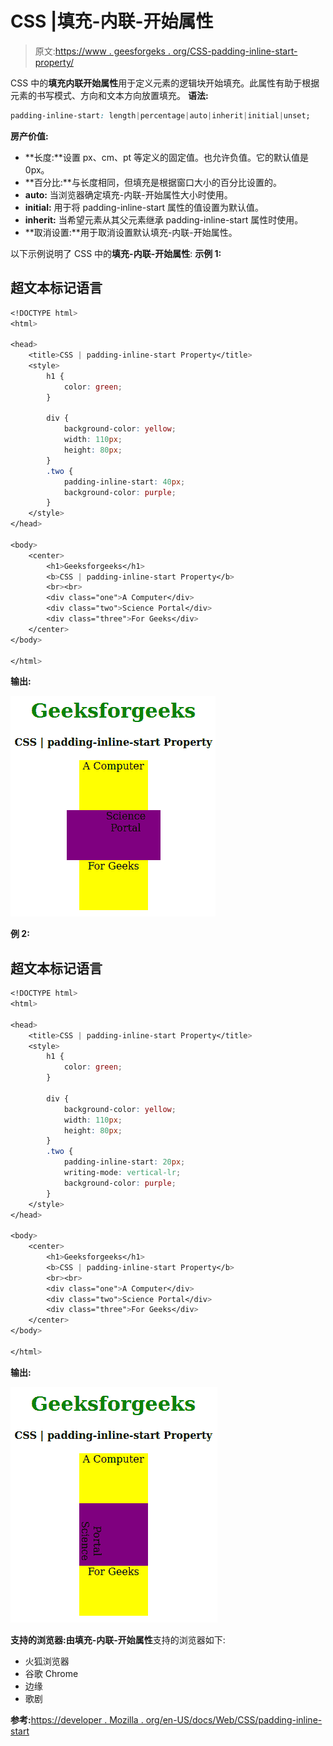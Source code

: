 # CSS |填充-内联-开始属性

> 原文:[https://www . geesforgeks . org/CSS-padding-inline-start-property/](https://www.geeksforgeeks.org/css-padding-inline-start-property/)

CSS 中的**填充内联开始属性**用于定义元素的逻辑块开始填充。此属性有助于根据元素的书写模式、方向和文本方向放置填充。
**语法:**

```css
padding-inline-start: length|percentage|auto|inherit|initial|unset;
```

**房产价值:**

*   **长度:**设置 px、cm、pt 等定义的固定值。也允许负值。它的默认值是 0px。
*   **百分比:**与长度相同，但填充是根据窗口大小的百分比设置的。
*   **auto:** 当浏览器确定填充-内联-开始属性大小时使用。
*   **initial:** 用于将 padding-inline-start 属性的值设置为默认值。
*   **inherit:** 当希望元素从其父元素继承 padding-inline-start 属性时使用。
*   **取消设置:**用于取消设置默认填充-内联-开始属性。

以下示例说明了 CSS 中的**填充-内联-开始属性**:
**示例 1:**

## 超文本标记语言

```css
<!DOCTYPE html>
<html>

<head>
    <title>CSS | padding-inline-start Property</title>
    <style>
        h1 {
            color: green;
        }

        div {
            background-color: yellow;
            width: 110px;
            height: 80px;
        }
        .two {
            padding-inline-start: 40px;
            background-color: purple;
        }
    </style>
</head>

<body>
    <center>
        <h1>Geeksforgeeks</h1>
        <b>CSS | padding-inline-start Property</b>
        <br><br>
        <div class="one">A Computer</div>
        <div class="two">Science Portal</div>
        <div class="three">For Geeks</div>
    </center>
</body>

</html>                   
```

**输出:**

![](img/41cf5f862e017926d76dd6924be619ee.png)

**例 2:**

## 超文本标记语言

```css
<!DOCTYPE html>
<html>

<head>
    <title>CSS | padding-inline-start Property</title>
    <style>
        h1 {
            color: green;
        }

        div {
            background-color: yellow;
            width: 110px;
            height: 80px;
        }
        .two {
            padding-inline-start: 20px;
            writing-mode: vertical-lr;
            background-color: purple;
        }
    </style>
</head>

<body>
    <center>
        <h1>Geeksforgeeks</h1>
        <b>CSS | padding-inline-start Property</b>
        <br><br>
        <div class="one">A Computer</div>
        <div class="two">Science Portal</div>
        <div class="three">For Geeks</div>
    </center>
</body>

</html>                                      
```

**输出:**

![](img/6bb98aff18134e79204fecc3a8a0cb65.png)

**支持的浏览器:**由**填充-内联-开始属性**支持的浏览器如下:

*   火狐浏览器
*   谷歌 Chrome
*   边缘
*   歌剧

**参考:**[https://developer . Mozilla . org/en-US/docs/Web/CSS/padding-inline-start](https://developer.mozilla.org/en-US/docs/Web/CSS/padding-inline-start)